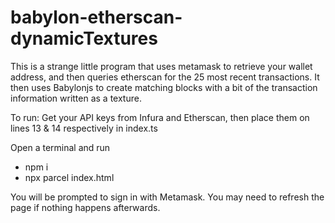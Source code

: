 # babylon-etherscan-dynamicTextures
 
 This is a strange little program that uses metamask to retrieve your wallet address, and then queries etherscan for the 25 most recent transactions. It then uses Babylonjs to create matching blocks with a bit of the transaction information written as a texture.

To run:
 Get your API keys from Infura and Etherscan, then place them on lines 13 & 14 respectively in index.ts
 
 Open a terminal and run
 - npm i
 - npx parcel index.html
 
 You will be prompted to sign in with Metamask. You may need to refresh the page if nothing happens afterwards.